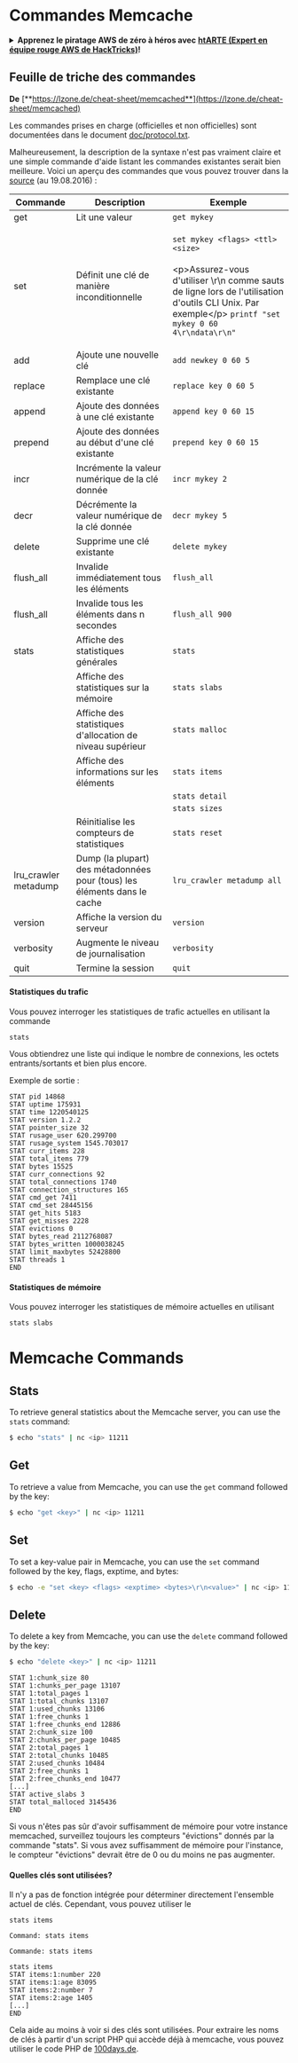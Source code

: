 # Commandes Memcache

<details>

<summary><strong>Apprenez le piratage AWS de zéro à héros avec</strong> <a href="https://training.hacktricks.xyz/courses/arte"><strong>htARTE (Expert en équipe rouge AWS de HackTricks)</strong></a><strong>!</strong></summary>

Autres façons de soutenir HackTricks :

* Si vous souhaitez voir votre **entreprise annoncée dans HackTricks** ou **télécharger HackTricks en PDF**, consultez les [**PLANS D'ABONNEMENT**](https://github.com/sponsors/carlospolop) !
* Obtenez le [**swag officiel PEASS & HackTricks**](https://peass.creator-spring.com)
* Découvrez [**La famille PEASS**](https://opensea.io/collection/the-peass-family), notre collection exclusive de [**NFTs**](https://opensea.io/collection/the-peass-family)
* **Rejoignez le** 💬 [**groupe Discord**](https://discord.gg/hRep4RUj7f) ou le [**groupe Telegram**](https://t.me/peass) ou **suivez-nous** sur **Twitter** 🐦 [**@carlospolopm**](https://twitter.com/hacktricks_live)**.**
* **Partagez vos astuces de piratage en soumettant des PR aux** [**HackTricks**](https://github.com/carlospolop/hacktricks) et [**HackTricks Cloud**](https://github.com/carlospolop/hacktricks-cloud) dépôts GitHub.

</details>

## Feuille de triche des commandes

**De** [**https://lzone.de/cheat-sheet/memcached**](https://lzone.de/cheat-sheet/memcached)

Les commandes prises en charge (officielles et non officielles) sont documentées dans le document [doc/protocol.txt](https://github.com/memcached/memcached/blob/master/doc/protocol.txt).

Malheureusement, la description de la syntaxe n'est pas vraiment claire et une simple commande d'aide listant les commandes existantes serait bien meilleure. Voici un aperçu des commandes que vous pouvez trouver dans la [source](https://github.com/memcached/memcached) (au 19.08.2016) :

| Commande               | Description                                                     | Exemple                                                                                                                                                                                                                                     |
| --------------------- | --------------------------------------------------------------- | ------------------------------------------------------------------------------------------------------------------------------------------------------------------------------------------------------------------------------------------- |
| get                   | Lit une valeur                                                   | `get mykey`                                                                                                                                                                                                                                 |
| set                   | Définit une clé de manière inconditionnelle                     | <p><code>set mykey &#x3C;flags> &#x3C;ttl> &#x3C;size></code><br><br>&#x3C;p>Assurez-vous d'utiliser \r\n comme sauts de ligne lors de l'utilisation d'outils CLI Unix. Par exemple&#x3C;/p> <code>printf "set mykey 0 60 4\r\ndata\r\n" | nc localhost 11211</code></p> |
| add                   | Ajoute une nouvelle clé                                          | `add newkey 0 60 5`                                                                                                                                                                                                                         |
| replace               | Remplace une clé existante                                       | `replace key 0 60 5`                                                                                                                                                                                                                        |
| append                | Ajoute des données à une clé existante                           | `append key 0 60 15`                                                                                                                                                                                                                        |
| prepend               | Ajoute des données au début d'une clé existante                  | `prepend key 0 60 15`                                                                                                                                                                                                                       |
| incr                  | Incrémente la valeur numérique de la clé donnée                  | `incr mykey 2`                                                                                                                                                                                                                              |
| decr                  | Décrémente la valeur numérique de la clé donnée                  | `decr mykey 5`                                                                                                                                                                                                                              |
| delete                | Supprime une clé existante                                       | `delete mykey`                                                                                                                                                                                                                              |
| flush\_all            | Invalide immédiatement tous les éléments                         | `flush_all`                                                                                                                                                                                                                                 |
| flush\_all            | Invalide tous les éléments dans n secondes                       | `flush_all 900`                                                                                                                                                                                                                             |
| stats                 | Affiche des statistiques générales                               | `stats`                                                                                                                                                                                                                                     |
|                       | Affiche des statistiques sur la mémoire                          | `stats slabs`                                                                                                                                                                                                                               |
|                       | Affiche des statistiques d'allocation de niveau supérieur        | `stats malloc`                                                                                                                                                                                                                              |
|                       | Affiche des informations sur les éléments                        | `stats items`                                                                                                                                                                                                                               |
|                       |                                                                 | `stats detail`                                                                                                                                                                                                                              |
|                       |                                                                 | `stats sizes`                                                                                                                                                                                                                               |
|                       | Réinitialise les compteurs de statistiques                       | `stats reset`                                                                                                                                                                                                                               |
| lru\_crawler metadump | Dump (la plupart) des métadonnées pour (tous) les éléments dans le cache | `lru_crawler metadump all`                                                                                                                                                                                                                  |
| version               | Affiche la version du serveur                                    | `version`                                                                                                                                                                                                                                   |
| verbosity             | Augmente le niveau de journalisation                             | `verbosity`                                                                                                                                                                                                                                 |
| quit                  | Termine la session                                              | `quit`                                                                                                                                                                                                                                      |

#### Statistiques du trafic <a href="#traffic-statistics" id="traffic-statistics"></a>

Vous pouvez interroger les statistiques de trafic actuelles en utilisant la commande
```
stats
```
Vous obtiendrez une liste qui indique le nombre de connexions, les octets entrants/sortants et bien plus encore.

Exemple de sortie :
```
STAT pid 14868
STAT uptime 175931
STAT time 1220540125
STAT version 1.2.2
STAT pointer_size 32
STAT rusage_user 620.299700
STAT rusage_system 1545.703017
STAT curr_items 228
STAT total_items 779
STAT bytes 15525
STAT curr_connections 92
STAT total_connections 1740
STAT connection_structures 165
STAT cmd_get 7411
STAT cmd_set 28445156
STAT get_hits 5183
STAT get_misses 2228
STAT evictions 0
STAT bytes_read 2112768087
STAT bytes_written 1000038245
STAT limit_maxbytes 52428800
STAT threads 1
END
```
#### Statistiques de mémoire <a href="#memory-statistics" id="memory-statistics"></a>

Vous pouvez interroger les statistiques de mémoire actuelles en utilisant
```
stats slabs
```
# Memcache Commands

## Stats

To retrieve general statistics about the Memcache server, you can use the `stats` command:

```bash
$ echo "stats" | nc <ip> 11211
```

## Get

To retrieve a value from Memcache, you can use the `get` command followed by the key:

```bash
$ echo "get <key>" | nc <ip> 11211
```

## Set

To set a key-value pair in Memcache, you can use the `set` command followed by the key, flags, exptime, and bytes:

```bash
$ echo -e "set <key> <flags> <exptime> <bytes>\r\n<value>" | nc <ip> 11211
```

## Delete

To delete a key from Memcache, you can use the `delete` command followed by the key:

```bash
$ echo "delete <key>" | nc <ip> 11211
```
```
STAT 1:chunk_size 80
STAT 1:chunks_per_page 13107
STAT 1:total_pages 1
STAT 1:total_chunks 13107
STAT 1:used_chunks 13106
STAT 1:free_chunks 1
STAT 1:free_chunks_end 12886
STAT 2:chunk_size 100
STAT 2:chunks_per_page 10485
STAT 2:total_pages 1
STAT 2:total_chunks 10485
STAT 2:used_chunks 10484
STAT 2:free_chunks 1
STAT 2:free_chunks_end 10477
[...]
STAT active_slabs 3
STAT total_malloced 3145436
END
```
Si vous n'êtes pas sûr d'avoir suffisamment de mémoire pour votre instance memcached, surveillez toujours les compteurs "évictions" donnés par la commande "stats". Si vous avez suffisamment de mémoire pour l'instance, le compteur "évictions" devrait être de 0 ou du moins ne pas augmenter.

#### Quelles clés sont utilisées? <a href="#which-keys-are-used" id="which-keys-are-used"></a>

Il n'y a pas de fonction intégrée pour déterminer directement l'ensemble actuel de clés. Cependant, vous pouvez utiliser le
```
stats items
```
```plaintext
Command: stats items
```

```plaintext
Commande: stats items
```
```
stats items
STAT items:1:number 220
STAT items:1:age 83095
STAT items:2:number 7
STAT items:2:age 1405
[...]
END
```
Cela aide au moins à voir si des clés sont utilisées. Pour extraire les noms de clés à partir d'un script PHP qui accède déjà à memcache, vous pouvez utiliser le code PHP de [100days.de](http://100days.de/serendipity/archives/55-Dumping-MemcacheD-Content-Keys-with-PHP.html).
